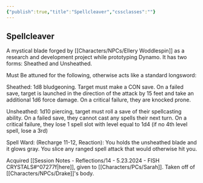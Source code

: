 ```yaml
---
{"publish":true,"title":"Spellcleaver","cssclasses":""}
---
```


## Spellcleaver

A mystical blade forged by [[Characters/NPCs/Ellery Woddlespin]] as a research and development project while prototyping Dynamo. It has two forms: Sheathed and Unsheathed.

Must Be attuned for the following, otherwise acts like a standard longsword:

Sheathed: 1d8 bludgeoning. Target must make a CON save. On a failed save, target is launched in the direction of the attack by 15 feet and take an additional 1d6 force damage. On a critical failure, they are knocked prone.

Unsheathed: 1d10 piercing, target must roll a save of their spellcasting ability. On a failed save, they cannot cast any spells their next turn. On a critical failure, they lose 1 spell slot with level equal to 1d4 (if no 4th level spell, lose a 3rd)

Spell Ward: (Recharge 11-12, Reaction): You holds the unsheathed blade and it glows gray. You slice any ranged spell attack that would otherwise hit you. 

Acquired [[Session Notes - Reflections/14 - 5.23.2024 - FISH CRYSTALS#^07277f\|here]], given to [[Characters/PCs/Sarah]]. Taken off of [[Characters/NPCs/Drake]]'s body. 